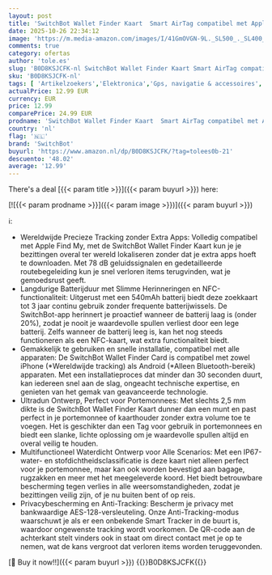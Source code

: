 ```yaml
---
layout: post
title: 'SwitchBot Wallet Finder Kaart  Smart AirTag compatibel met Apple Find My Alleen voor iOS   Bluetooth-tracker voor sleutels  telefoons  bagage  tot 3 jaar batterijduur  Water- en stofbestendig'
date: 2025-10-26 22:34:12
image: 'https://m.media-amazon.com/images/I/41GmOVGN-9L._SL500_._SL400_.jpg'
comments: true
category: ofertas
author: 'tole.es'
slug: 'B0D8KSJCFK-nl SwitchBot Wallet Finder Kaart Smart AirTag compatibel met...'
sku: 'B0D8KSJCFK-nl'
tags: [ 'Artikelzoekers','Elektronica','Gps, navigatie & accessoires','switchbot','🇳🇱', ]
actualPrice: 12.99 EUR
currency: EUR
price: 12.99
comparePrice: 24.99 EUR
prodname: 'SwitchBot Wallet Finder Kaart  Smart AirTag compatibel met Apple Find My Alleen voor iOS   Bluetooth-tracker voor sleutels  telefoons  bagage  tot 3 jaar batterijduur  Water- en stofbestendig'
country: 'nl'
flag: '🇳🇱'
brand: 'SwitchBot'
buyurl: 'https://www.amazon.nl/dp/B0D8KSJCFK/?tag=tolees0b-21'
descuento: '48.02'
average: '12.99'
---
```


There's a deal [{{< param title >}}]({{< param buyurl >}})  here:

[![{{< param prodname >}}]({{< param image >}})]({{< param buyurl >}})

ℹ️:

- Wereldwijde Precieze Tracking zonder Extra Apps: Volledig compatibel met Apple Find My, met de SwitchBot Wallet Finder Kaart kun je je bezittingen overal ter wereld lokaliseren zonder dat je extra apps hoeft te downloaden. Met 78 dB geluidssignalen en gedetailleerde routebegeleiding kun je snel verloren items terugvinden, wat je gemoedsrust geeft.
- Langdurige Batterijduur met Slimme Herinneringen en NFC-functionaliteit: Uitgerust met een 540mAh batterij biedt deze zoekkaart tot 3 jaar continu gebruik zonder frequente batterijwissels. De SwitchBot-app herinnert je proactief wanneer de batterij laag is (onder 20%), zodat je nooit je waardevolle spullen verliest door een lege batterij. Zelfs wanneer de batterij leeg is, kan het nog steeds functioneren als een NFC-kaart, wat extra functionaliteit biedt.
- Gemakkelijk te gebruiken en snelle installatie, compatibel met alle apparaten: De SwitchBot Wallet Finder Card is compatibel met zowel iPhone (*Wereldwijde tracking) als Android (*Alleen Bluetooth-bereik) apparaten. Met een installatieproces dat minder dan 30 seconden duurt, kan iedereen snel aan de slag, ongeacht technische expertise, en genieten van het gemak van geavanceerde technologie.
- Ultradun Ontwerp, Perfect voor Portemonnees: Met slechts 2,5 mm dikte is de SwitchBot Wallet Finder Kaart dunner dan een munt en past perfect in je portemonnee of kaarthouder zonder extra volume toe te voegen. Het is geschikter dan een Tag voor gebruik in portemonnees en biedt een slanke, lichte oplossing om je waardevolle spullen altijd en overal veilig te houden.
- Multifunctioneel Waterdicht Ontwerp voor Alle Scenarios: Met een IP67-water- en stofdichtheidsclassificatie is deze kaart niet alleen perfect voor je portemonnee, maar kan ook worden bevestigd aan bagage, rugzakken en meer met het meegeleverde koord. Het biedt betrouwbare bescherming tegen verlies in alle weersomstandigheden, zodat je bezittingen veilig zijn, of je nu buiten bent of op reis.
- Privacybescherming en Anti-Tracking: Bescherm je privacy met bankwaardige AES-128-versleuteling. Onze Anti-Tracking-modus waarschuwt je als er een onbekende Smart Tracker in de buurt is, waardoor ongewenste tracking wordt voorkomen. De QR-code aan de achterkant stelt vinders ook in staat om direct contact met je op te nemen, wat de kans vergroot dat verloren items worden teruggevonden.

[🛒 Buy it now!!]({{< param buyurl >}})
{{<world>}}B0D8KSJCFK{{</world>}}

